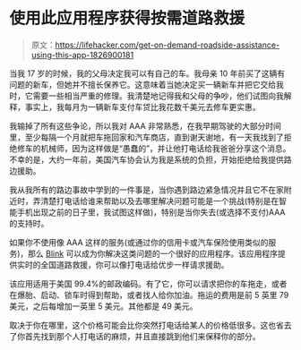 # 使用此应用程序获得按需道路救援

> 原文：<https://lifehacker.com/get-on-demand-roadside-assistance-using-this-app-1826900181>

当我 17 岁的时候，我的父母决定我可以有自己的车。我母亲 10 年前买了这辆有问题的新车，但她并不擅长保养它。这意味着当她决定买一辆新车并把它交给我时，它需要一些相当严重的修理。我清楚地记得我和父母的争吵，他们试图向我解释，事实上，我每月为一辆新车支付车贷比我花数千美元去修车更实惠。



我输掉了所有这些争论，所以我对 AAA 非常熟悉，在我早期驾驶的大部分时间里，至少每隔一个月就把车拖回家和汽车商店，直到谢天谢地，有一天我找到了拒绝修车的机械师，因为这样做是“愚蠢的”，并让他打电话给我爸爸分享这个消息。不幸的是，大约一年前，美国汽车协会认为我是系统的负担，开始拒绝给我提供路边援助。

我从我所有的路边事故中学到的一件事是，当你遇到路边紧急情况并且它不在家附近时，弄清楚打电话给谁来帮助以及去哪里解决问题可能是一个挑战(特别是在智能手机出现之前的日子里，我试图这样做)，特别是当你失去(或选择不支付)AAA 的支持时。

如果你不使用像 AAA 这样的服务(或通过你的信用卡或汽车保险使用类似的服务)，那么 [Blink](https://www.blinkroadside.com/#/) 可以成为你解决这类问题的一个很好的应用程序。该应用程序提供实时的全国道路救援，你可以像打电话给优步一样请求援助。

该应用适用于美国 99.4%的邮政编码。有了它，你可以请求把你的车拖走，或者在爆胎、启动、锁车时得到帮助，或者找人给你加油。拖运的费用是前 5 英里 79 美元，之后每增加一英里 5 美元。其他都是 49 美元。

取决于你在哪里，这个价格可能会比你突然打电话给某人的价格低很多。这也省去了你首先找到那个人打电话的麻烦，并且直接跳到他们来保释你的部分。